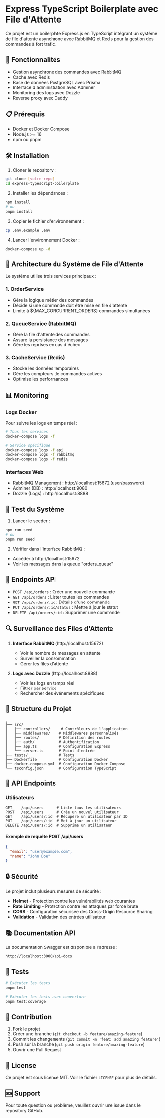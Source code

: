 # Express TypeScript Boilerplate avec File d'Attente

Ce projet est un boilerplate Express.js en TypeScript intégrant un système de file d'attente asynchrone avec RabbitMQ et Redis pour la gestion des commandes à fort trafic.

## 🚀 Fonctionnalités

- Gestion asynchrone des commandes avec RabbitMQ
- Cache avec Redis
- Base de données PostgreSQL avec Prisma
- Interface d'administration avec Adminer
- Monitoring des logs avec Dozzle
- Reverse proxy avec Caddy

## 📋 Prérequis

- Docker et Docker Compose
- Node.js >= 16
- npm ou pnpm

## 🛠 Installation

1. Cloner le repository :
```bash
git clone [votre-repo]
cd express-typescript-boilerplate
```

2. Installer les dépendances :
```bash
npm install
# ou
pnpm install
```

3. Copier le fichier d'environnement :
```bash
cp .env.example .env
```

4. Lancer l'environnement Docker :
```bash
docker-compose up -d
```

## 🔄 Architecture du Système de File d'Attente

Le système utilise trois services principaux :

### 1. OrderService
- Gère la logique métier des commandes
- Décide si une commande doit être mise en file d'attente
- Limite à ${MAX_CONCURRENT_ORDERS} commandes simultanées

### 2. QueueService (RabbitMQ)
- Gère la file d'attente des commandes
- Assure la persistance des messages
- Gère les reprises en cas d'échec

### 3. CacheService (Redis)
- Stocke les données temporaires
- Gère les compteurs de commandes actives
- Optimise les performances

## 📊 Monitoring

### Logs Docker
Pour suivre les logs en temps réel :
```bash
# Tous les services
docker-compose logs -f

# Service spécifique
docker-compose logs -f api
docker-compose logs -f rabbitmq
docker-compose logs -f redis
```

### Interfaces Web
- RabbitMQ Management : http://localhost:15672 (user/password)
- Adminer (DB) : http://localhost:9080
- Dozzle (Logs) : http://localhost:8888

## 🧪 Test du Système

1. Lancer le seeder :
```bash
npm run seed
# ou
pnpm run seed
```

2. Vérifier dans l'interface RabbitMQ :
- Accéder à http://localhost:15672
- Voir les messages dans la queue "orders_queue"

## 📝 Endpoints API

- `POST /api/orders` : Créer une nouvelle commande
- `GET /api/orders` : Lister toutes les commandes
- `GET /api/orders/:id` : Détails d'une commande
- `PUT /api/orders/:id/status` : Mettre à jour le statut
- `DELETE /api/orders/:id` : Supprimer une commande

## 🔍 Surveillance des Files d'Attente

1. **Interface RabbitMQ** (http://localhost:15672)
   - Voir le nombre de messages en attente
   - Surveiller la consommation
   - Gérer les files d'attente

2. **Logs avec Dozzle** (http://localhost:8888)
   - Voir les logs en temps réel
   - Filtrer par service
   - Rechercher des événements spécifiques

## 📁 Structure du Projet

```
.
├── src/
│   ├── controllers/     # Contrôleurs de l'application
│   ├── middlewares/    # Middlewares personnalisés
│   ├── routes/         # Définition des routes
│   ├── auth/           # Authentification
│   ├── app.ts          # Configuration Express
│   └── server.ts       # Point d'entrée
├── tests/              # Tests
├── Dockerfile          # Configuration Docker
├── docker-compose.yml  # Configuration Docker Compose
└── tsconfig.json       # Configuration TypeScript
```

## 🔑 API Endpoints

### Utilisateurs

```
GET    /api/users      # Liste tous les utilisateurs
POST   /api/users      # Crée un nouvel utilisateur
GET    /api/users/:id  # Récupère un utilisateur par ID
PUT    /api/users/:id  # Met à jour un utilisateur
DELETE /api/users/:id  # Supprime un utilisateur
```

#### Exemple de requête POST /api/users

```json
{
  "email": "user@example.com",
  "name": "John Doe"
}
```

## 🔒 Sécurité

Le projet inclut plusieurs mesures de sécurité :

- **Helmet** - Protection contre les vulnérabilités web courantes
- **Rate Limiting** - Protection contre les attaques par force brute
- **CORS** - Configuration sécurisée des Cross-Origin Resource Sharing
- **Validation** - Validation des entrées utilisateur

## 📚 Documentation API

La documentation Swagger est disponible à l'adresse :
```
http://localhost:3000/api-docs
```

## 🧪 Tests

```bash
# Exécuter les tests
pnpm test

# Exécuter les tests avec couverture
pnpm test:coverage
```

## 🤝 Contribution

1. Fork le projet
2. Créer une branche (`git checkout -b feature/amazing-feature`)
3. Commit les changements (`git commit -m 'feat: add amazing feature'`)
4. Push sur la branche (`git push origin feature/amazing-feature`)
5. Ouvrir une Pull Request

## 📝 License

Ce projet est sous licence MIT. Voir le fichier `LICENSE` pour plus de détails.

## 🆘 Support

Pour toute question ou problème, veuillez ouvrir une issue dans le repository GitHub. 